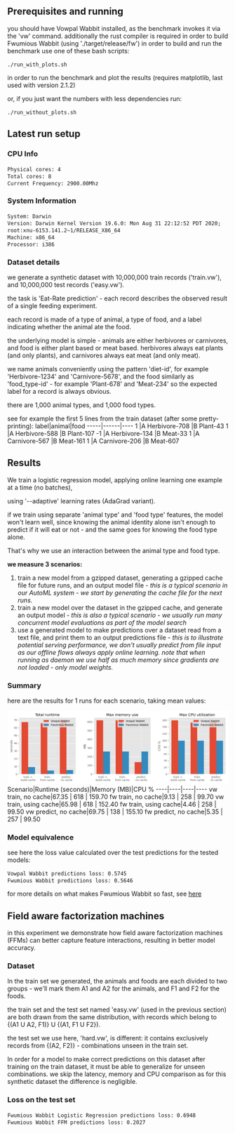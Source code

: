 ## Prerequisites and running
you should have Vowpal Wabbit installed, as the benchmark invokes it via the 'vw' command.
additionally the rust compiler is required in order to build Fwumious Wabbit (using './target/release/fw') 
in order to build and run the benchmark use one of these bash scripts:
```
./run_with_plots.sh
```
in order to run the benchmark and plot the results (requires matplotlib, last used with version 2.1.2)

or, if you just want the numbers with less dependencies run:
```
./run_without_plots.sh
```

## Latest run setup

### CPU Info
```
Physical cores: 4
Total cores: 8
Current Frequency: 2900.00Mhz
```
### System Information
```
System: Darwin
Version: Darwin Kernel Version 19.6.0: Mon Aug 31 22:12:52 PDT 2020; root:xnu-6153.141.2~1/RELEASE_X86_64
Machine: x86_64
Processor: i386
```
### Dataset details
we generate a synthetic dataset with 10,000,000 train records ('train.vw'), and 10,000,000 test records ('easy.vw').

the task is 'Eat-Rate prediction' - each record describes the observed result of a single feeding experiment.

each record is made of a type of animal, a type of food, and a label indicating whether the animal ate the food.

the underlying model is simple - animals are either herbivores or carnivores,
and food is either plant based or meat based.
herbivores always eat plants (and only plants), and carnivores always eat meat (and only meat).

we name animals conveniently using the pattern 'diet-id', for example 'Herbivore-1234' and 'Carnivore-5678',
and the food similarly as 'food_type-id' - for example 'Plant-678'
 and 'Meat-234' so the expected label for a record is always obvious.

there are 1,000 animal types, and 1,000 food types.


see for example the first 5 lines from the train dataset (after some pretty-printing):
label|animal|food
-----|------|----
1 |A Herbivore-708 |B Plant-43
1 |A Herbivore-588 |B Plant-107
-1 |A Herbivore-134 |B Meat-33
1 |A Carnivore-567 |B Meat-161
1 |A Carnivore-206 |B Meat-607


## Results

We train a logistic regression model, applying online learning one example at a time (no batches), 

using '--adaptive' learning rates (AdaGrad variant).

if we train using separate 'animal type' and 'food type' features, the model won't learn well, 
since knowing the animal identity alone isn't enough to predict if it will eat or not - and the same 
goes for knowing the food type alone.

That's why we use an interaction between the animal type and food type.

**we measure 3 scenarios:**
1. train a new model from a gzipped dataset, generating a gzipped cache file for future runs, and an output model file - *this is a typical scenario in our AutoML system - we start by generating the cache file for the next runs.*
1. train a new model over the dataset in the gzipped cache, and generate an output model - *this is also a typical scenario - we usually run many concurrent model evaluations as part of the model search*
1. use a generated model to make predictions over a dataset read from a text file, and print them to an output predictions file - *this is to illustrate potential serving performance, we don't usually predict from file input as our offline flows always apply online learning. note that when running as daemon we use half as much memory since gradients are not loaded - only model weights.*


### Summary
here are the results for 1 runs for each scenario, taking mean values:

![benchmark results](benchmark_results.png)
Scenario|Runtime (seconds)|Memory (MB)|CPU %
----|----|----|----
vw train, no cache|67.35 | 618 | 159.70
fw train, no cache|9.13 | 258 | 99.70
vw train, using cache|65.98 | 618 | 152.40
fw train, using cache|4.46 | 258 | 99.50
vw predict, no cache|69.75 | 138 | 155.10
fw predict, no cache|5.35 | 257 | 99.50


### Model equivalence
see here the loss value calculated over the test predictions for the tested models:
```
Vowpal Wabbit predictions loss: 0.5745
Fwumious Wabbit predictions loss: 0.5646
```


for more details on what makes Fwumious Wabbit so fast, see [here](https://github.com/outbrain/fwumious_wabbit/blob/benchmark/SPEED.md)
## Field aware factorization machines
in this experiment we demonstrate how field aware factorization machines (FFMs) can better capture 
feature interactions, resulting in better model accuracy.

### Dataset
In the train set we generated, the animals and foods are each divided to two groups - we'll mark them A1 and A2 for the animals,
and F1 and F2 for the foods.

the train set and the test set named 'easy.vw' (used in the previous section) are both drawn from the same distribution, 
with records which belong to {(A1 U A2, F1)} U {(A1, F1 U F2}).

the test set we use here, 'hard.vw', is different: it contains exclusively records from {(A2, F2)} - combinations unseen in the train set.

In order for a model to make correct predictions on this dataset after training on the train dataset, 
it must be able to generalize for unseen combinations.
we skip the latency, memory and CPU comparison as for this synthetic dataset the difference is negligible.
### Loss on the test set
```
Fwumious Wabbit Logistic Regression predictions loss: 0.6948
Fwumious Wabbit FFM predictions loss: 0.2027
```
